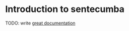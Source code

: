 # Introduction to sentecumba

TODO: write [great documentation](http://jacobian.org/writing/what-to-write/)
